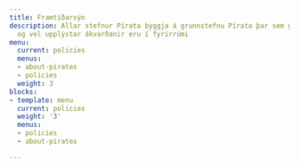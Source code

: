```yaml
---
title: Framtíðarsýn
description: Allar stefnur Pírata byggja á grunnstefnu Pírata þar sem gagnrýnin hugsun
  og vel upplýstar ákvarðanir eru í fyrirrúmi
menu:
  current: policies
  menus:
  - about-pirates
  - policies
  weight: 3
blocks:
- template: menu
  current: policies
  weight: '3'
  menus:
  - policies
  - about-pirates

---
```


